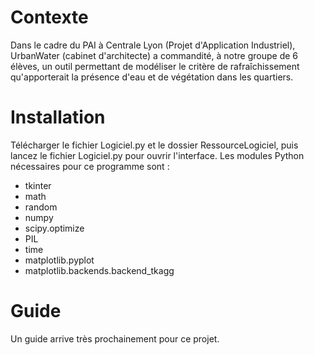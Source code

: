 # Contexte
Dans le cadre du PAI à Centrale Lyon (Projet d'Application Industriel), UrbanWater (cabinet d'architecte) a commandité, à notre groupe de 6 élèves, un outil permettant de modéliser le critère de rafraîchissement qu'apporterait la présence d'eau et de végétation dans les quartiers. 

# Installation
Télécharger le fichier Logiciel.py et le dossier RessourceLogiciel, puis lancez le fichier Logiciel.py pour ouvrir l'interface. 
Les modules Python nécessaires pour ce programme sont :
- tkinter
- math
- random
- numpy
- scipy.optimize
- PIL
- time
- matplotlib.pyplot
- matplotlib.backends.backend_tkagg

# Guide
Un guide arrive très prochainement pour ce projet.
